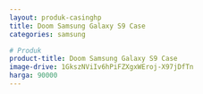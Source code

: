 ```yaml
---
layout: produk-casinghp
title: Doom Samsung Galaxy S9 Case
categories: samsung

# Produk
product-title: Doom Samsung Galaxy S9 Case
image-drive: 1GkszNViIv6hPiFZXgxWEroj-X97jDfTn
harga: 90000
---
```

